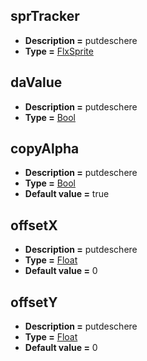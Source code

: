 ## sprTracker
* **Description =** putdeschere
* **Type =** [FlxSprite](https://api.haxeflixel.com/flixel/FlxSprite.html)

## daValue
* **Description =** putdeschere
* **Type =** [Bool](https://api.haxeflixel.com/Bool.html)

## copyAlpha
* **Description =** putdeschere
* **Type =** [Bool](https://api.haxeflixel.com/Bool.html)
* **Default value =** true

## offsetX
* **Description =** putdeschere
* **Type =** [Float](https://api.haxeflixel.com/Float.html)
* **Default value =** 0

## offsetY
* **Description =** putdeschere
* **Type =** [Float](https://api.haxeflixel.com/Float.html)
* **Default value =** 0

